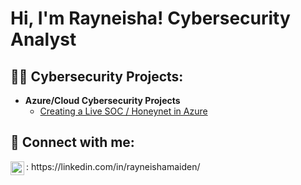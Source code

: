 <h1>Hi, I'm Rayneisha! Cybersecurity Analyst </h1>

<h2>👩‍💻 Cybersecurity Projects:</h2>

- <b> Azure/Cloud Cybersecurity Projects </b>
  - [Creating a Live SOC / Honeynet in Azure](https://github.com/RayMaiden1/Honeynet-SOC)



<h2> 🤳 Connect with me:</h2>

<img align="left" alt="JoshMadakor | LinkedIn" width="22px" src="https://cdn.jsdelivr.net/npm/simple-icons@v3/icons/linkedin.svg" />
: https://linkedin.com/in/rayneishamaiden/

